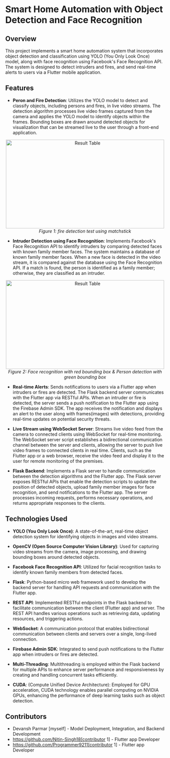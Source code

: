 # Smart Home Automation with Object Detection and Face Recognition

## Overview

This project implements a smart home automation system that incorporates object detection and classification using YOLO (You Only Look Once) model, along with face recognition using Facebook's Face Recognition API. The system is designed to detect intruders and fires, and send real-time alerts to users via a Flutter mobile application.

## Features

- **Peron and Fire Detection**: Utilizes the YOLO model to detect and classify objects, including persons and fires, in live video streams. The detection algorithm processes live video frames captured from the camera and applies the YOLO model to identify objects within the frames. Bounding boxes are drawn around detected objects for visualization that can be streamed live to the user through a front-end application.
<p align="center">
  <img src="https://github.com/dp1500/smart-home-automation-using-Computer-Vision-IoT/blob/main/fire_detected_image_1700288285.169754.jpg" alt="Result Table" width="500" height="281">
  <br>
  <em>Figure 1: fire detection test using matchstick</em>
</p>

  
- **Intruder Detection using Face Recognition**: Implements Facebook's Face Recognition API to identify intruders by comparing detected faces with known family member faces. The system maintains a database of known family member faces. When a new face is detected in the video stream, it is compared against the database using the Face Recognition API. If a match is found, the person is identified as a family member; otherwise, they are classified as an intruder.
<p align="center">
  <img src="https://github.com/dp1500/smart-home-automation-using-Computer-Vision-IoT/blob/main/detected_image_1700575868.317921.jpg" alt="Result Table" width="500" height="281">
  <br>
  <em>Figure 2: Face recognition with red bounding box & Person detection with green bounding box</em>
</p>

- **Real-time Alerts**: Sends notifications to users via a Flutter app when intruders or fires are detected. The Flask backend server communicates with the Flutter app via RESTful APIs. When an intruder or fire is detected, the server sends a push notification to the Flutter app using the Firebase Admin SDK. The app receives the notification and displays an alert to the user along with frames(images) with detections, providing real-time updates on potential security threats.

- **Live Stream using WebSocket Server**: Streams live video feed from the camera to connected clients using WebSocket for real-time monitoring. The WebSocket server script establishes a bidirectional communication channel between the server and clients, allowing the server to push live video frames to connected clients in real time. Clients, such as the Flutter app or a web browser, receive the video feed and display it to the user for remote monitoring of the premises.

- **Flask Backend**: Implements a Flask server to handle communication between the detection algorithms and the Flutter app. The Flask server exposes RESTful APIs that enable the detection scripts to update the position of detected objects, upload family member images for face recognition, and send notifications to the Flutter app. The server processes incoming requests, performs necessary operations, and returns appropriate responses to the clients.
  

## Technologies Used

- **YOLO (You Only Look Once)**: A state-of-the-art, real-time object detection system for identifying objects in images and video streams.

- **OpenCV (Open Source Computer Vision Library)**: Used for capturing video streams from the camera, image processing, and drawing bounding boxes around detected objects.

- **Facebook Face Recognition API**: Utilized for facial recognition tasks to identify known family members from detected faces.

- **Flask**: Python-based micro web framework used to develop the backend server for handling API requests and communication with the Flutter app.

- **REST API**: Implemented RESTful endpoints in the Flask backend to facilitate communication between the client (Flutter app) and server. The REST API handles various operations such as retrieving data, updating resources, and triggering actions.

- **WebSocket**: A communication protocol that enables bidirectional communication between clients and servers over a single, long-lived connection.

- **Firebase Admin SDK**: Integrated to send push notifications to the Flutter app when intruders or fires are detected.

- **Multi-Threading**: Multithreading is employed within the Flask backend for multiple APIs to enhance server performance and responsiveness by creating and handling concurrent tasks efficiently.
  
- **CUDA**: (Compute Unified Device Architecture): Employed for GPU acceleration, CUDA technology enables parallel computing on NVIDIA GPUs, enhancing the performance of deep learning tasks such as object detection.

## Contributors

- Devansh Parmar [myself] - Model Deployment, Integration, and Backend Development 
- https://github.com/Nitin-Singh18[contributor 1] - Flutter app Developer
- https://github.com/Programmer9211[contributor 1] - Flutter app Developer

